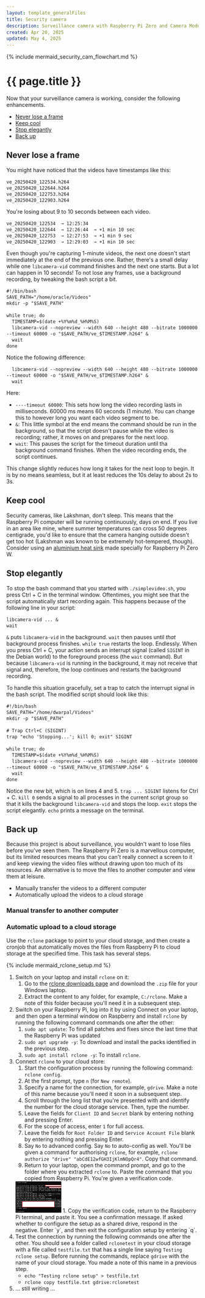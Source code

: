 ```yaml
---
layout: template_generalFiles
title: Security camera
description: Surveillance camera with Raspberry Pi Zero and Camera Module 3
created: Apr 20, 2025
updated: May 4, 2025
---
```


{% include mermaid_security_cam_flowchart.md %}

# {{ page.title }}

Now that your surveillance camera is working, consider the following enhancements.

-  [Never lose a frame](#never-lose-a-frame)
-  [Keep cool](#keep-cool)
-  [Stop elegantly](#stop-elegantly)
-  [Back up](#back-up)

## Never lose a frame

You might have noticed that the videos have timestamps like this:

```
ve_20250420_122534.h264
ve_20250420_122644.h264
ve_20250420_122753.h264
ve_20250420_122903.h264
```

You're losing about 9 to 10 seconds between each video.

```
ve_20250420_122534  → 12:25:34
ve_20250420_122644  → 12:26:44  → +1 min 10 sec
ve_20250420_122753  → 12:27:53  → +1 min 9 sec
ve_20250420_122903  → 12:29:03  → +1 min 10 sec
``` 

Even though you're capturing 1-minute videos, the next one doesn't start immediately at the end of the previous one. Rather, there's a small delay while one `libcamera-vid` command finishes and the next one starts. But a lot can happen in 10 seconds! To not lose any frames, use a background recording, by tweaking the bash script a bit.

```
#!/bin/bash
SAVE_PATH="/home/oracle/Videos"
mkdir -p "$SAVE_PATH"

while true; do
  TIMESTAMP=$(date +%Y%m%d_%H%M%S)
  libcamera-vid --nopreview --width 640 --height 480 --bitrate 1000000 --timeout 60000 -o "$SAVE_PATH/ve_$TIMESTAMP.h264" &
  wait
done
``` 

Notice the following difference:

```
  libcamera-vid --nopreview --width 640 --height 480 --bitrate 1000000 --timeout 60000 -o "$SAVE_PATH/ve_$TIMESTAMP.h264" &
  wait
```

Here:

-  `----timeout 60000`: This sets how long the video recording lasts in milliseconds. 60000 ms means 60 seconds (1 minute). You can change this to however long you want each video segment to be.
-  `&`: This little symbol at the end means the command should be run in the background, so that the script doesn't pause while the video is recording; rather, it moves on and prepares for the next loop.
-  `wait`: This pauses the script for the timeout duration until tha background command finishes. When the video recording ends, the script continues.

This change slightly reduces how long it takes for the next loop to begin. It is by no means seamless, but it at least reduces the 10s delay to about 2s to 3s.

## Keep cool

Security cameras, like Lakshman, don't sleep. This means that the Raspberry Pi computer will be running continuously, days on end. If you live in an area like mine, where summer temperatures can cross 50 degrees centigrade, you'd like to ensure that the camera hanging outside doesn't get too hot (Lakshman was known to be extremely hot-tempered, though). Consider using an [aluminium heat sink](https://www.waveshare.com/zero-heatsink.htm) made specially for Raspberry Pi Zero W.

## Stop elegantly

To stop the bash command that you started with `./simplevideo.sh`, you press Ctrl + C in the terminal window. Oftentimes, you might see that the script automatically start recording again. This happens because of the following line in your script:

```
libcamera-vid ... &
wait
```

`&` puts `libcamera-vid` in the background. `wait` then pauses until *that* background process finishes. `while true` restarts the loop. Endlessly. When you press Ctrl + C, your action sends an interrupt signal (called `SIGINT` in the Debian world) to the foreground process (the `wait` command). But because `libcamera-vid` is running in the background, it may not receive that signal and, therefore, the loop continues and restarts the background recording.

To handle this situation gracefully, set a trap to catch the interrupt signal in the bash script. The modified script should look like this:

```
#!/bin/bash
SAVE_PATH="/home/dwarpal/Videos"
mkdir -p "$SAVE_PATH"

# Trap Ctrl+C (SIGINT)
trap "echo 'Stopping...'; kill 0; exit" SIGINT

while true; do
  TIMESTAMP=$(date +%Y%m%d_%H%M%S)
  libcamera-vid --nopreview --width 640 --height 480 --bitrate 1000000 --timeout 60000 -o "$SAVE_PATH/ve_$TIMESTAMP.h264" &
  wait
done
```

Notice the new bit, which is on lines 4 and 5. `trap ... SIGINT` listens for Ctrl + C. `kill 0` sends a signal to all processes in the current script group so that it kills the background `libcamera-vid` and stops the loop. `exit` stops the script elegantly. `echo` prints a message on the terminal.

## Back up

Because this project is about surveillance, you wouldn't want to lose files before you've seen them. The Raspberry Pi Zero is a marvellous computer, but its limited resources means that you can't really connect a screen to it and keep viewing the video files without drawing upon too much of its resources. An alternative is to move the files to another computer and view them at leisure.

-  Manually transfer the videos to a different computer
-  Automatically upload the videos to a cloud storage

### Manual transfer to another computer




### Automatic upload to a cloud storage

Use the `rclone` package to point to your cloud storage, and then create a cronjob that automatically moves the files from Raspberry Pi to cloud storage at the specified time. This task has several steps.

{% include mermaid_rclone_setup.md %}

1.  Switch on your laptop and install `rclone` on it:
    1.  Go to the [rclone downloads page](https://rclone.org/downloads/) and download the `.zip` file for your Windows laptop.
	1.  Extract the content to any folder, for example, `C:/rclone`. Make a note of this folder because you'll need it in a subsequent step.
1.  Switch on your Raspberry Pi, log into it by using Connect on your laptop, and then open a terminal window on Raspberry and install `rclone` by running the following command commands one after the other:
    1.  `sudo apt update`: To find all patches and fixes since the last time that the Raspberry Pi was updated
	1.  `sudo apt upgrade -y`: To download and install the packs identified in the previous step.
	1.  `sudo apt install rclone -y`: To install `rclone`.
1.  Connect `rclone` to your cloud store:
    1.  Start the configuration process by running the following command: `rclone config`.
	1.  At the first prompt, type `n` (for `New remote`). 
	1.  Specify a name for the connection, for example, `gdrive`. Make a note of this name because you'll need it soon in a subsequent step.
	1.  Scroll through the long list that you're presented with and identify the number for the cloud storage service. Then, type the number.
	1.  Leave the fields for `Client ID` and `Secret` blank by entering nothing and pressing Enter.
	1.  For the scope of access, enter `1` for full access.
	1.  Leave the fields for `Root Folder ID` and `Service Account File` blank by entering nothing and pressing Enter.
	1.  Say `No` to advanced config. Say `No` to auto-config as well. You'll be given a command for authorising `rclone`, for example, `rclone authorize "drive" "abCdE12wfGH3IjKlmNOpQr4"`. Copy that command.
	1.  Return to your laptop, open the command prompt, and go to the folder where you extracted `rclone` to. Paste the command that you copied from Raspberry Pi. You're given a verification code. 
	<img src = "../images/rclone_verif_code.png" width="25%" placement="break"/>
    1.  Copy the verification code, return to the Raspberry Pi terminal, and paste it. You see a confirmation message. If asked whether to configure the setup as a shared drive, respond in the negative. Enter `y`, and then exit the configuration setup by entering `q`.
1.  Test the connection by running the following commands one after the other. You should see a folder called `rclonetest` in your cloud storage with a file called `testfile.txt` that has a single line saying `Testing rclone setup`. Before running the commands, replace `gdrive` with the name of your cloud storage. You made a note of this name in a previous step.
    -  `echo "Testing rclone setup" > testfile.txt`
	-  `rclone copy testfile.txt gdrive:rclonetest`
1.  ... still writing ...



	
 
 